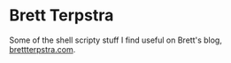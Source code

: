 # Brett Terpstra

Some of the shell scripty stuff I find useful on Brett's blog, [brettterpstra.com](http://bretttersptra.com).
